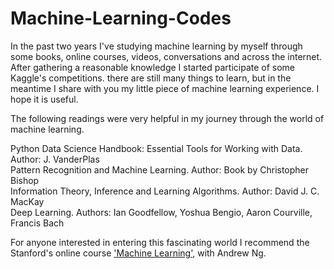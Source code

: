 # Machine-Learning-Codes

In the past two years I've studying machine learning by myself through some books, online courses, videos, conversations and across the internet. After gathering a reasonable knowledge I started participate of some Kaggle's competitions. there are still many things to learn, but in the meantime I share with you my little piece of machine learning experience. I hope it is useful.

The following readings were very helpful in my journey through the world of machine learning.

Python Data Science Handbook: Essential Tools for Working with Data. Author: J. VanderPlas<br />
Pattern Recognition and Machine Learning. Author: Book by Christopher Bishop<br />
Information Theory, Inference and Learning Algorithms. Author: David J. C. MacKay<br />
Deep Learning. Authors: Ian Goodfellow, Yoshua Bengio, Aaron Courville, Francis Bach<br />

For anyone interested in entering this fascinating world I recommend the Stanford's online course ['Machine Learning'](https://www.coursera.org/learn/machine-learning), with Andrew Ng. 
